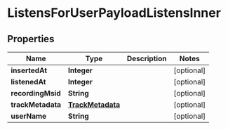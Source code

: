 

# ListensForUserPayloadListensInner


## Properties

| Name | Type | Description | Notes |
|------------ | ------------- | ------------- | -------------|
|**insertedAt** | **Integer** |  |  [optional] |
|**listenedAt** | **Integer** |  |  [optional] |
|**recordingMsid** | **String** |  |  [optional] |
|**trackMetadata** | [**TrackMetadata**](TrackMetadata.md) |  |  [optional] |
|**userName** | **String** |  |  [optional] |



